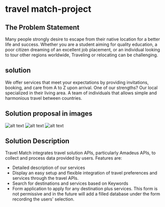 # travel match-project

## The Problem Statement

Many people strongly desire to escape from their native location for a better life and success. Whether you are a student aiming for quality education, a poor citizen dreaming of an excellent job placement, or an individual looking to tour other regions worldwide, Traveling or relocating can be challenging.

## solution

We offer services that meet your expectations by providing invitations, booking, and care from A to Z upon arrival. One of our strengths? Our local specialized in their living area. A team of individuals that allows simple and harmonious travel between countries. 

## Solution proposal in images
![alt text](http://url/to/img.png)
![alt text](http://url/to/img.png)
![alt text](http://url/to/img.png)
## Solution Description

Travel Match integrates travel solution APIs, particularly Amadeus APIs, to collect and process data provided by users. 
Features are: 
- Detailed description of our services 
- Display an easy setup and flexible integration of travel preferences and services through the travel APIs.
- Search for destinations and services based on Keywords
- Form application to apply for any destination plus services. This form is not permissive and in the future will add a filled database under the form recording the users' selection.
